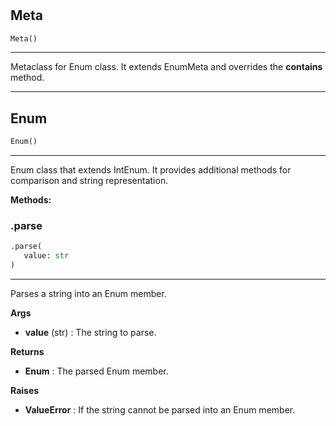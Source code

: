 #


## Meta
```python 
Meta()
```


---
Metaclass for Enum class. It extends EnumMeta and overrides the __contains__ method.

----


## Enum
```python 
Enum()
```


---
Enum class that extends IntEnum. It provides additional methods for comparison and string representation.


**Methods:**


### .parse
```python
.parse(
   value: str
)
```

---
Parses a string into an Enum member.


**Args**

* **value** (str) : The string to parse.


**Returns**

* **Enum**  : The parsed Enum member.


**Raises**

* **ValueError**  : If the string cannot be parsed into an Enum member.

